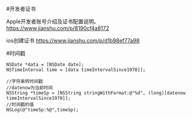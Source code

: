 #开发者证书


Apple开发者账号介绍及证书配置说明。
https://www.jianshu.com/p/8190cf4a8172


ios创建证书
https://www.jianshu.com/p/d1b98ef77a98




#时间戳
```
NSDate *data = [NSDate date];
NSTimeInterval time = [data timeIntervalSince1970]];
```

```
//字符串转时间戳
//datenow为当前时间
NSString *timeSp = [NSString stringWithFormat:@"%d", (long)[datenow timeIntervalSince1970]]; 
//时间戳的值
NSLog(@"timeSp:%@",timeSp);
```
